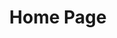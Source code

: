 ---
  title: 'Home Page'
  layout: 'layouts/home.html'
  hero: 
    mainHeading: 'Obtención de partidas de estado civil'
    subHeading: 'necesarias para solicitar la ciudadanía rumana'
    button1Text: 'Búsqueda de actas'
    button1Url: '/busqueda-de-actas/'
    button2Text: 'Contacto'
    button2Url: '/contacto/'
  valueSection:
    title: 'Servicios de valor agregado'
    cards:
      - card1:
        title: 'Servicios en su idioma'
        text: 'La capacidad de ofrecerle consultoría en su idioma, como también de dirigirme a las instituciones en rumano, idioma nacional tanto en Rumanía, como también de la antigua Besarabia (actual República de Moldova)'
      - card2:
        title: 'Experiencia en investigación genealógica'
        text: 'Mi experiencia en el ámbito de la genealogía, un recurso muy útil para identificar las fuentes de investigación y las instituciones habilitadas para expedir su documento, agilizando de esta manera el proceso.'
    button1Text: 'Servicios'
    button1Url: '/servicios/'
---